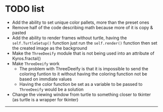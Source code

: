 # TODO list
 - Add the ability to set unique color pallets, more than the preset ones
 - Remove half of the code describing math because more of it is copy & pasted
 - Add the ability to render frames without turtle, having the `self.TurtleSetup()` function just run the `self.render()` function then set the created image as the background
 - Make the `ThreeDeeify` module that is not being used into an attribute of Kyros.fractal()
 - Make `ThreeDeeify` work
    - The problem with ThreeDeeify is that it is impossible to send the coloring funtion to it without having the coloring function not be based on immdiate values
    - Having the color function be set as a variable to be passed to `ThreeDeeify` would be a solution
 - Change the viewing window from turtle to something closer to tkinter (as turtle is a wrapper for tkinter)

---
